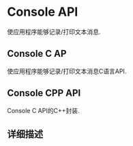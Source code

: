 # Console API

使应用程序能够记录/打印文本消息.

## Console C AP   
 使应用程序能够记录/打印文本消息C语言API.

## Console CPP API   
 Console C API的C++封装.
 
## 详细描述
